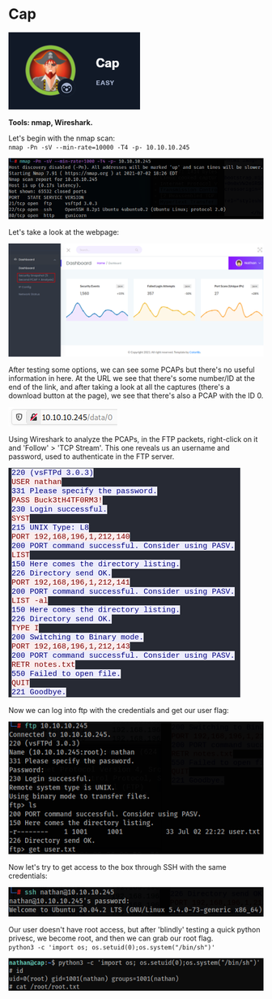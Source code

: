# Cap

![Cap](../Images/htb_cap_1.png)

**Tools: nmap, Wireshark.**  

Let's begin with the nmap scan:  
`nmap -Pn -sV --min-rate=10000 -T4 -p- 10.10.10.245`

![Cap](../Images/htb_cap_2.png)

Let's take a look at the webpage:  

![Cap](../Images/htb_cap_3.png)

After testing some options, we can see some PCAPs but there's no useful information in here. At the URL we see that there's some number/ID at the end of the link, and after taking a look at all the captures (there's a download button at the page), we see that there's also a PCAP with the ID 0.  

![Cap](../Images/htb_cap_4.png)

Using Wireshark to analyze the PCAPs, in the FTP packets, right-click on it and 'Follow' > 'TCP Stream'. This one reveals us an username and password, used to authenticate in the FTP server.  

![Cap](../Images/htb_cap_5.png)

Now we can log into ftp with the credentials and get our user flag:  

![Cap](../Images/htb_cap_6.png)

Now let's try to get access to the box through SSH with the same credentials:  

![Cap](../Images/htb_cap_7.png)

Our user doesn't have root access, but after 'blindly' testing a quick python privesc, we become root, and then we can grab our root flag.  
`python3 -c 'import os; os.setuid(0);os.system("/bin/sh")'`  

![Cap](../Images/htb_cap_8.png)

